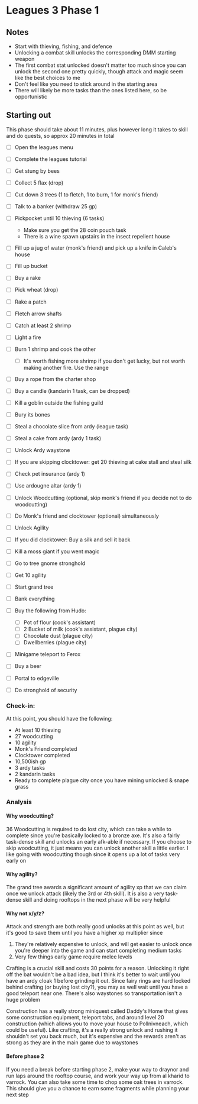 # Leagues 3 Phase 1

## Notes

* Start with thieving, fishing, and defence
* Unlocking a combat skill unlocks the corresponding DMM starting weapon
* The first combat stat unlocked doesn't matter too much since you can unlock the second one pretty quickly, though attack and magic seem like the best choices to me
* Don't feel like you need to stick around in the starting area
* There will likely be more tasks than the ones listed here, so be opportunistic

## Starting out

This phase should take about 11 minutes, plus however long it takes to skill and do quests, so approx 20 minutes in total

* [ ] Open the leagues menu
* [ ] Complete the leagues tutorial
* [ ] Get stung by bees
* [ ] Collect 5 flax (drop)
* [ ] Cut down 3 trees (1 to fletch, 1 to burn, 1 for monk's friend)
* [ ] Talk to a banker (withdraw 25 gp)
* [ ] Pickpocket until 10 thieving (6 tasks)
  * Make sure you get the 28 coin pouch task
  * There is a wine spawn upstairs in the insect repellent house
* [ ] Fill up a jug of water (monk's friend) and pick up a knife in Caleb's house
* [ ] Fill up bucket
* [ ] Buy a rake
* [ ] Pick wheat (drop)
* [ ] Rake a patch
* [ ] Fletch arrow shafts
* [ ] Catch at least 2 shrimp
* [ ] Light a fire
* [ ] Burn 1 shrimp and cook the other
  * [ ] It's worth fishing more shrimp if you don't get lucky, but not worth making another fire. Use the range
* [ ] Buy a rope from the charter shop
* [ ] Buy a candle (kandarin 1 task, can be dropped)
* [ ] Kill a goblin outside the fishing guild
* [ ] Bury its bones
* [ ] Steal a chocolate slice from ardy (league task)
* [ ] Steal a cake from ardy (ardy 1 task)
* [ ] Unlock Ardy waystone
* [ ] If you are skipping clocktower: get 20 thieving at cake stall and steal silk
* [ ] Check pet insurance (ardy 1)
* [ ] Use ardougne altar (ardy 1)
* [ ] Unlock Woodcutting (optional, skip monk's friend if you decide not to do woodcutting)
* [ ] Do Monk's friend and clocktower (optional) simultaneously
* [ ] Unlock Agility
* [ ] If you did clocktower: Buy a silk and sell it back
* [ ] Kill a moss giant if you went magic
* [ ] Go to tree gnome stronghold 
* [ ] Get 10 agility
* [ ] Start grand tree
* [ ] Bank everything
* [ ] Buy the following from Hudo:
  * [ ] Pot of flour (cook's assistant)
  * [ ] 2 Bucket of milk (cook's assistant, plague city)
  * [ ] Chocolate dust (plague city)
  * [ ] Dwellberries (plague city)
* [ ] Minigame teleport to Ferox
* [ ] Buy a beer
* [ ] Portal to edgeville
* [ ] Do stronghold of security


### Check-in:

At this point, you should have the following:

* At least 10 thieving
* 27 woodcutting
* 10 agility
* Monk's Friend completed
* Clocktower completed
* 10,500ish gp
* 3 ardy tasks
* 2 kandarin tasks
* Ready to complete plague city once you have mining unlocked & snape grass

### Analysis

#### Why woodcutting?

36 Woodcutting is required to do lost city, which can take a while to complete since you're basically locked to a bronze axe. It's also a fairly task-dense skill and unlocks an early afk-able if necessary. If you choose to skip woodcutting, it just means you can unlock another skill a little earlier. I like going with woodcutting though since it opens up a lot of tasks very early on

#### Why agility?

The grand tree awards a significant amount of agility xp that we can claim once we unlock attack (likely the 3rd or 4th skill). It is also a very task-dense skill and doing rooftops in the next phase will be very helpful

#### Why not x/y/z?

Attack and strength are both really good unlocks at this point as well, but it's good to save them until you have a higher xp multiplier since

1. They're relatively expensive to unlock, and will get easier to unlock once you're deeper into the game and can start completing medium tasks
2. Very few things early game require melee levels

Crafting is a crucial skill and costs 30 points for a reason. Unlocking it right off the bat wouldn't be a bad idea, but I think it's better to wait until you have an ardy cloak 1 before grinding it out. Since fairy rings are hard locked behind crafting (or buying lost city?), you may as well wait until you have a good teleport near one. There's also waystones so transportation isn't a huge problem

Construction has a really strong miniquest called Daddy's Home that gives some construction equipment, teleport tabs, and around level 20 construction (which allows you to move your house to Pollnivneach, which could be useful). Like crafting, it's a really strong unlock and rushing it shouldn't set you back much, but it's expensive and the rewards aren't as strong as they are in the main game due to waystones

#### Before phase 2

If you need a break before starting phase 2, make your way to draynor and run laps around the rooftop course, and work your way up from al kharid to varrock. You can also take some time to chop some oak trees in varrock. This should give you a chance to earn some fragments while planning your next step

